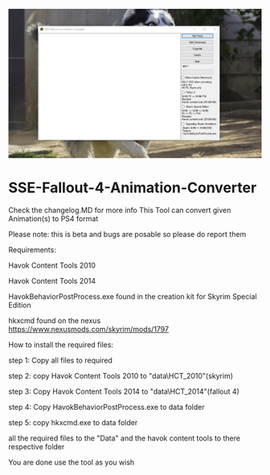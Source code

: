 ![Screenshot](MAIN.PNG)
# SSE-Fallout-4-Animation-Converter
Check the changelog.MD for more info
This Tool can convert given Animation(s) to PS4 format

Please note: this is beta and bugs are posable so please do report them

Requirements:

Havok Content Tools 2010

Havok Content Tools 2014

HavokBehaviorPostProcess.exe found in the creation kit for Skyrim Special Edition

hkxcmd found on the nexus https://www.nexusmods.com/skyrim/mods/1797

How to install the required files:

step 1: Copy all files to required

step 2: copy Havok Content Tools 2010 to "data\HCT_2010"(skyrim)

step 3: Copy Havok Content Tools 2014 to "data\HCT_2014"(fallout 4)

step 4: Copy HavokBehaviorPostProcess.exe to data folder

step 5: copy hkxcmd.exe to data folder 

all the required files to the "Data" and the havok content tools to there respective folder

You are done use the tool as you wish
